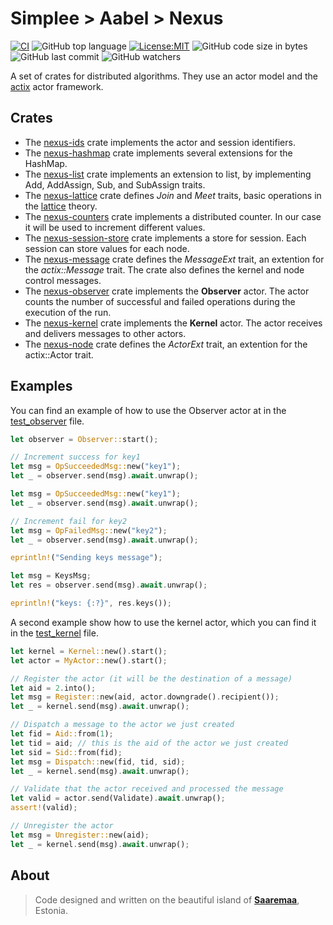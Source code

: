 # Simplee > Aabel > Nexus

[![CI][ci-badge]][ci-url]
![GitHub top language][lang-badge]
[![License:MIT][license-badge]][license-url]
![GitHub code size in bytes][size-badge]
![GitHub last commit][last-commit-badge]
![GitHub watchers][watchers-badge]

A set of crates for distributed algorithms. They use an actor model and the [actix][actix_url] actor framework.

## Crates
- The [nexus-ids][nexus-ids-folder] crate implements the actor and session identifiers.
- The [nexus-hashmap][nexus-hashmap-folder] crate implements several extensions for the HashMap.
- The [nexus-list][nexus-list-folder] crate implements an extension to list, by implementing Add, AddAssign, Sub, and SubAssign traits.
- The [nexus-lattice][nexus-lattice-folder] crate defines *Join* and *Meet* traits, basic operations in the [lattice](https://en.wikipedia.org/wiki/Join_and_meet) theory.
- The [nexus-counters][nexus-counters-folder] crate implements a distributed counter. In our case it will be used to increment different values.
- The [nexus-session-store][nexus-session-store-folder] crate implements a store for session. Each session can store values for each node.
- The [nexus-message][nexus-message-folder] crate defines the *MessageExt* trait, an extention for the *actix::Message* trait. The crate also defines the kernel and node control messages.
- The [nexus-observer][nexus-observer-folder] crate implements the **Observer** actor. The actor counts the number of successful and failed operations during the execution of the run.
- The [nexus-kernel][nexus-kernel-folder] crate implements the **Kernel** actor. The actor receives and delivers messages to other actors.
- The [nexus-node][nexus-node-folder] crate defines the *ActorExt* trait, an extention for the actix::Actor trait.

## Examples
You can find an example of how to use the Observer actor at in the [test_observer](./nexus-observer//tests/test_observer.rs) file.

```rust
let observer = Observer::start();

// Increment success for key1
let msg = OpSucceededMsg::new("key1");
let _ = observer.send(msg).await.unwrap();

let msg = OpSucceededMsg::new("key1");
let _ = observer.send(msg).await.unwrap();

// Increment fail for key2
let msg = OpFailedMsg::new("key2");
let _ = observer.send(msg).await.unwrap();

eprintln!("Sending keys message");

let msg = KeysMsg;
let res = observer.send(msg).await.unwrap();

eprintln!("keys: {:?}", res.keys());
```

A second example show how to use the kernel actor, which you can find it in the [test_kernel](./nexus-kernel/tests/test_kernel.rs) file.

```rust
let kernel = Kernel::new().start();
let actor = MyActor::new().start();

// Register the actor (it will be the destination of a message)
let aid = 2.into();
let msg = Register::new(aid, actor.downgrade().recipient());
let _ = kernel.send(msg).await.unwrap();

// Dispatch a message to the actor we just created
let fid = Aid::from(1);
let tid = aid; // this is the aid of the actor we just created
let sid = Sid::from(fid);
let msg = Dispatch::new(fid, tid, sid);
let _ = kernel.send(msg).await.unwrap();

// Validate that the actor received and processed the message
let valid = actor.send(Validate).await.unwrap();
assert!(valid);

// Unregister the actor
let msg = Unregister::new(aid);
let _ = kernel.send(msg).await.unwrap();
```

## About
> Code designed and written on the beautiful island of [**Saaremaa**][url_estonia], Estonia.

[crates-url]: https://crates.io/crates/aabel-nexus-rs
[ci-badge]: https://github.com/veminovici/aabel-nexus-rs/actions/workflows/ci.yml/badge.svg?branch=main
[ci-url]: https://github.com/veminovici/aabel-nexus-rs/actions/workflows/ci.yml
[lang-badge]: https://img.shields.io/github/languages/top/veminovici/aabel-nexus-rs
[license-badge]: https://img.shields.io/badge/License-MIT-yellow.svg
[license-url]: https://opensource.org/licenses/MIT
[size-badge]: https://img.shields.io/github/languages/code-size/veminovici/aabel-nexus-rs
[last-commit-badge]: https://img.shields.io/github/last-commit/veminovici/aabel-nexus-rs
[watchers-badge]: https://img.shields.io/github/watchers/veminovici/aabel-nexus-rs
[url_estonia]: https://goo.gl/maps/DmB9ewY2R3sPGFnTA
[nexus-ids-folder]: ./nexus-ids/
[nexus-hashmap-folder]: ./nexus-hashmap/
[nexus-list-folder]: ./nexus-list/
[nexus-lattice-folder]: ./nexus-lattice/
[nexus-counters-folder]: ./nexus-counters/
[nexus-message-folder]: ./nexus-message/
[nexus-session-store-folder]: ./nexus-session-store/
[nexus-observer-folder]: ./nexus-observer/
[nexus-kernel-folder]: ./nexus-kernel/
[nexus-node-folder]: ./nexus-node/
[def]: ./nexus-hashmap/
[actix_url]: https://actix.rs/docs/actix